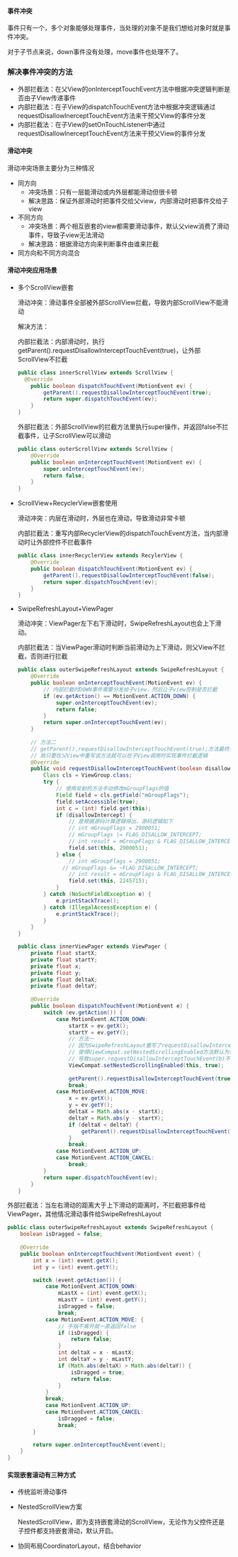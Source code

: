#### 事件冲突

事件只有一个，多个对象能够处理事件，当处理的对象不是我们想给对象时就是事件冲突。

对于子节点来说，down事件没有处理，move事件也处理不了。

### 解决事件冲突的方法

* 外部拦截法：在父View的onInterceptTouchEvent方法中根据冲突逻辑判断是否由子View传递事件
* 内部拦截法：在子View的dispatchTouchEvent方法中根据冲突逻辑通过requestDisallowInerceptTouchEvent方法来干预父View的事件分发
* 内部拦截法：在子View的setOnTouchListener中通过requestDisallowInerceptTouchEvent方法来干预父View的事件分发

#### 滑动冲突

滑动冲突场景主要分为三种情况

* 同方向
  * 冲突场景：只有一层能滑动或内外层都能滑动但很卡顿
  * 解决思路：保证外部滑动时把事件交给父view，内部滑动时把事件交给子view
* 不同方向
  * 冲突场景：两个相互嵌套的view都需要滑动事件，默认父view消费了滑动事件，导致子view无法滑动
  * 解决思路：根据滑动方向来判断事件由谁来拦截
* 同方向和不同方向混合

#### 滑动冲突应用场景

* 多个ScrollView嵌套

  滑动冲突：滑动事件全部被外部ScrollView拦截，导致内部ScrollView不能滑动

  解决方法：

  ​		内部拦截法：内部滑动时，执行getParent().requestDisallowInterceptTouchEvent(true)，让外部ScrollView不拦截

  ````java
  public class innerScrollView extends ScrollView {
  	@Override
      public boolean dispatchTouchEvent(MotionEvent ev) {
          getParent().requestDisallowInterceptTouchEvent(true);
          return super.dispatchTouchEvent(ev);
      }
  }
  ````

  ​		外部拦截法：外部ScrollView的拦截方法里执行super操作，并返回false不拦截事件，让子ScrollView可以滑动

  ````java
  public class outerScrollView extends ScrollView {
      @Override
      public boolean onInterceptTouchEvent(MotionEvent ev) {
          super.onInterceptTouchEvent(ev);
          return false;
      }
  }
  ````



* ScrollView+RecyclerView嵌套使用

  滑动冲突：内层在滑动时，外层也在滑动，导致滑动非常卡顿

  ​		内部拦截法：重写内部RecyclerView的dispatchTouchEvent方法，当内部滑动时让外部控件不拦截事件

  ````java
  public class innerRecyclerView extends RecylerView {
      @Override
      public boolean dispatchTouchEvent(MotionEvent ev) {
          getParent().requestDisallowInterceptTouchEvent(false);
          return super.dispatchTouchEvent(ev);
      }
  }
  ````



* SwipeRefreshLayout+ViewPager

  滑动冲突：ViewPager左下右下滑动时，SwipeRefreshLayout也会上下滑动。

  内部拦截法：当ViewPager滑动时判断当前滑动为上下滑动，则父View不拦截，否则进行拦截

  ````java
  public class outerSwipeRefreshLayout extends SwipeRefreshLayout {
      @Override
      public boolean onInterceptTouchEvent(MotionEvent ev) {
          // 内部拦截时DOWN事件需要分发给子view，然后让子view控制是否拦截
          if (ev.getAction() == MotionEvent.ACTION_DOWN) {
              super.onInterceptTouchEvent(ev);
              return false;
          }
          return super.onInterceptTouchEvent(ev);
      }
      
      // 方法二
      // getParent().requestDisallowInterceptTouchEvent(true);方法最终会去修改mGroupFlags的值
      // 故只要在父View中重写该方法就可以在子View调用时实现事件拦截逻辑
      @Override
      public void requestDisallowInterceptTouchEvent(boolean disallowIntercept) {
          Class cls = ViewGroup.class;
          try {
              // 使用反射的方法手动修改mGroupFlags的值
              Field field = cls.getField("mGroupFlags");
              field.setAccessible(true);
              int c = (int) field.get(this);
              if (disallowIntercept) {
                  // 是根据源码计算逻辑得出，源码逻辑如下
                  // int mGroupFlags = 2900051;
                  // mGroupFlags |= FLAG_DISALLOW_INTERCEPT;
                  // int result = mGroupFlags & FLAG_DISALLOW_INTERCEPT;
                  field.set(this, 2900051);
              } else {
                  // int mGroupFlags = 2900051;
  				// mGroupFlags &= ~FLAG_DISALLOW_INTERCEPT;
                  // int result = mGroupFlags & FLAG_DISALLOW_INTERCEPT;
                  field.set(this, 2245715);
              }
          } catch (NoSuchFieldException e) {
              e.printStackTrace();
          } catch (IllegalAccessException e) {
              e.printStackTrace();
          }
      }
  }
  
  public class innerViewPager extends ViewPager {
      private float startX;
      private float startY;
      private float x;
      private float y;
      private float deltaX;
      private float deltaY;
      
      @Override
      public boolean dispatchTouchEvent(MotionEvent e) {
          switch (ev.getAction()) {
              case MotionEvent.ACTION_DOWN:
                  startX = ev.getX();
                  startY = ev.getY();
                  // 方法一
                  // 因为SwipeRefreshLayout重写了requestDisallowInterceptTouchEvent方法，
                  // 使得ViewCompat.setNestedScrollingEnabled方法默认为false
                  // 导致super.requestDisallowInterceptTouchEvent(b)不执行，故要手动设置为true
                  ViewCompat.setNestedScrollingEnabled(this, true);
                  
                  getParent().requestDisallowInterceptTouchEvent(true);
                  break;
              case MotionEvent.ACTION_MOVE:
                  x = ev.getX();
                  y = ev.getY();
                  deltaX = Math.abs(x - startX);
                  deltaY = Math.abs(y - startY);
                  if (deltaX < deltaY) {
                      getParent().requestDisallowInterceptTouchEvent(false);
                  }
                  break;
              case MotionEvent.ACTION_UP:
              case MotionEvent.ACTION_CANCEL:
                  break;
          }
          return super.dispatchTouchEvent(ev);
      }
  }
  ````



外部拦截法：当左右滑动的距离大于上下滑动的距离时，不拦截把事件给ViewPager，其他情况滑动事件给SwipeRefreshLayout

````java
public class outerSwipeRefreshLayout extends SwipeRefreshLayout {
    boolean isDragged = false;
    
    @Override
    public boolean onInterceptTouchEvent(MotionEvent event) {
        int x = (int) event.getX();
        int y = (int) event.getY();

        switch (event.getAction()) {
            case MotionEvent.ACTION_DOWN:
                mLastX = (int) event.getX();
                mLastY = (int) event.getY();
                isDragged = false;
                break;
            case MotionEvent.ACTION_MOVE: {
                // 手指不离开就一直返回false
                if (isDragged) {
                    return false;
                }
                int deltaX = x - mLastX;
                int deltaY = y - mLastY;
                if (Math.abs(deltaX) > Math.abs(deltaY)) {
                    isDragged = true;
                    return false;
                }
            }
            break;
            case MotionEvent.ACTION_UP:
            case MotionEvent.ACTION_CANCEL:
                isDragged = false;
                break;
        }

        return super.onInterceptTouchEvent(event);
    }
}
````



#### 实现嵌套滚动有三种方式

- 传统监听滑动事件

- NestedScrollView方案

  NestedScrollView，即为支持嵌套滑动的ScrollView，无论作为父控件还是子控件都支持嵌套滑动，默认开启。

- 协同布局CoordinatorLayout，结合behavior

  
